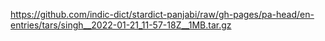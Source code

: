 https://github.com/indic-dict/stardict-panjabi/raw/gh-pages/pa-head/en-entries/tars/singh__2022-01-21_11-57-18Z__1MB.tar.gz  
